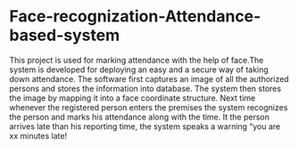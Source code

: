 # Face-recognization-Attendance-based-system
This project is used for marking attendance
with the help of face.The system is developed for deploying an easy and a secure way of taking down attendance. The software first captures an image of all the authorized persons and stores the information into database. The system then stores the image by mapping it into a face coordinate structure. Next time whenever the registered person enters the premises the system recognizes the person and marks his attendance along with the time. It the person arrives late than his reporting time, the system speaks a warning “you are xx minutes late! 
